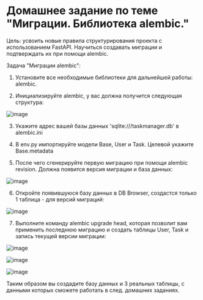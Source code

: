 # Домашнее задание по теме "Миграции. Библиотека alembic."

Цель: усвоить новые правила структурирования проекта с использованием FastAPI. Научиться создавать миграции и подтверждать их при помощи alembic.

Задача "Миграции alembic":

1. Установите все необходимые библиотеки для дальнейшей работы: alembic.

2. Инициализируйте alembic, у вас должна получится следующая структура:

![image](https://github.com/user-attachments/assets/92212c77-feb0-4640-b08f-d41f5cbef9a5)

3. Укажите адрес вашей базы данных 'sqlite:///taskmanager.db' в alembic.ini

4. В env.py импортируйте модели Base, User и Task. Целевой укажите Base.metadata

5. После чего сгенерируйте первую миграцию при помощи alembic revision. Должна появится версия миграции и база данных:

![image](https://github.com/user-attachments/assets/658b5ad6-a8d2-4b71-86c3-92c2bb790e39)

6. Откройте появившуюся базу данных в DB Browser, создастся только 1 таблица - для версий миграций:

![image](https://github.com/user-attachments/assets/d7db7335-a6c2-4ec4-9e74-cdef74de2127)

7. Выполните команду alembic upgrade head, которая позволит вам применить последнюю миграцию и создать таблицы User, Task и запись текущей версии миграции:

![image](https://github.com/user-attachments/assets/189f2c1d-63da-4a03-98a3-dfd00e4f9f4c)

![image](https://github.com/user-attachments/assets/a3a49bd3-37cb-4826-aac9-5ffe372e8a90)

![image](https://github.com/user-attachments/assets/310374f6-0d96-419a-88e8-cf75d1eb7cb9)

Таким образом вы создадите базу данных и 3 реальных таблицы, с данными которых сможете работать в след. домашних заданиях.
